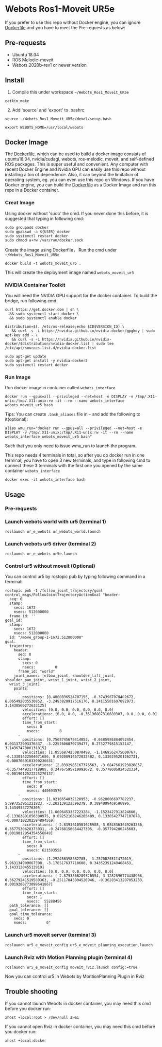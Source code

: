# Webots Ros1-Moveit UR5e
If you prefer to use this repo without Docker engine, you can ignore [Dockerfile](Dockerfile) and you have to meet the Pre-requests as below:
## Pre-requests
 - Ubuntu 18.04
 - ROS Melodic-moveit
 - Webots 2020b-rev1 or newer version
## Install
1. Compile this under workspace `~/Webots_Ros1_Moveit_UR5e`
````
catkin_make
````
2. Add 'source' and 'export' to .bashrc
````
source ~/Webots_Ros1_Moveit_UR5e/devel/setup.bash
````
````
export WEBOTS_HOME=/usr/local/webots
````
## Docker Image
The [Dockerfile](Dockerfile), which can be used to build a docker image consists of ubuntu18.04, nvidia/cudagl, webots, ros-melodic, moveit, and self-defined ROS packages. 
This is super useful and convenient. Any computer with recent Docker Engine and Nvidia GPU can easily use this repo without installing a ton of dependence. 
Also, it can beyond the limitation of operating system, eg. you can even use this repo on Windows. 
If you have Docker engine, you can build the [Dockerfile](Dockerfile) as a Docker Image and run this repo in a Docker container.
### Creat Image
Using docker without 'sudo' the cmd. If you never done this before, it is suggested that typing in following cmd:
````
sudo groupadd docker
sudo gpasswd -a ${USER} docker
sudo systemctl restart docker
sudo chmod a+rw /var/run/docker.sock
````
Create the image using Dockerfile， Run the cmd under `~/Webots_Ros1_Moveit_UR5e`  
````
docker build -t webots_moveit_ur5 .
````
This will create the deployment image named `webots_moveit_ur5`

### NVIDIA Container Toolkit
You will need the NVIDIA GPU support for the docker container. To build the bridge, run following cmd:
```
curl https://get.docker.com | sh \
  && sudo systemctl start docker \
  && sudo systemctl enable docker
```
````
distribution=$(. /etc/os-release;echo $ID$VERSION_ID) \
   && curl -s -L https://nvidia.github.io/nvidia-docker/gpgkey | sudo apt-key add - \
   && curl -s -L https://nvidia.github.io/nvidia-docker/$distribution/nvidia-docker.list | sudo tee /etc/apt/sources.list.d/nvidia-docker.list
````
````
sudo apt-get update
sudo apt-get install -y nvidia-docker2
sudo systemctl restart docker
````
### Run Image
Run docker image in container called `webots_interface`
````
docker run --gpus=all --privileged --net=host -e DISPLAY -v /tmp/.X11-unix:/tmp/.X11-unix:rw -it --rm --name webots_interface webots_moveit_ur5 bash
````
Tips: You can create `.bash_aliases` file in `~` and add the following to it(optional):
````
alias wmu_run="docker run --gpus=all --privileged --net=host -e DISPLAY -v /tmp/.X11-unix:/tmp/.X11-unix:rw -it --rm --name webots_interface webots_moveit_ur5 bash"
````
Such that you only need to issue wmu_run to launch the program.  

This repo needs 4 terminals in total, so after you do docker run in one terminal, you have to open 3 new terminals, and type in following cmd to connect these 3 terminals with the first one you opened by the same container `webots_interface` 
````
docker exec -it webots_interface bash
````
## Usage
### Pre-requests
 
### Launch webots world with ur5 (terminal 1)
````
roslaunch ur_e_webots ur_webots_world.launch
````
### Launch webots ur5 driver (terminal 2)
````
roslaunch ur_e_webots ur5e.launch
````

### Control ur5 without moveit (Optional)
You can control ur5 by rostopic pub by typing following command in a terminal:
````
rostopic pub -1 /follow_joint_trajectory/goal control_msgs/FollowJointTrajectoryActionGoal "header: 
  seq: 0
  stamp: 
    secs: 1672
    nsecs: 512000000
  frame_id: ''
goal_id: 
  stamp: 
    secs: 1672
    nsecs: 512000000
  id: "/move_group-1-1672.512000000"
goal: 
  trajectory: 
    header: 
      seq: 0
      stamp: 
        secs: 0
        nsecs:         0
      frame_id: "world"
    joint_names: [elbow_joint, shoulder_lift_joint, shoulder_pan_joint, wrist_1_joint, wrist_2_joint,
  wrist_3_joint]
    points: 
      - 
        positions: [0.4800836524707155, -0.3743967070402672, 6.065492035530852, -3.2493820917516176, 0.24115501607092973, 3.1438560272633125]
        velocities: [0.0, 0.0, 0.0, 0.0, 0.0, 0.0]
        accelerations: [0.0, 0.0, -0.35136087310689307, 0.0, 0.0, 0.0]
        effort: []
        time_from_start: 
          secs: 0
          nsecs:         0
      - 
        positions: [0.7508745678414053, -0.6685986884092454, 6.031372993376337, -3.2257606070739477, 0.2752779815153147, 3.1436747000131815]
        velocities: [1.0556874250870498, -1.1469562475600767, -0.13301422504971686, 0.09208914672032482, 0.1330295201262731, -0.0007069103390236631]
        accelerations: [2.8392965167376563, -3.0847661923028857, -0.3577449317718908, 0.24767595719992672, 0.35778606824521314, -0.0019012522225270137]
        effort: []
        time_from_start: 
          secs: 0
          nsecs: 440693570
      - 
        positions: [1.0216654832120953, -0.9628006697782237, 5.997253951221823, -3.202139122396278, 0.3094009469596996, 3.14349337276305]
        velocities: [1.0606453357223284, -1.1523427913824666, -0.13363891056300975, 0.09252163246285489, 0.13365427747107678, -0.0007102302594894569]
        accelerations: [-2.8393610501625988, 3.0848363049263336, 0.3577530628373031, -0.24768158654427305, -0.357794200245603, 0.0019012954354556849]
        effort: []
        time_from_start: 
          secs: 0
          nsecs: 621593558
      - 
        positions: [1.292456398582785, -1.2570026511472019, 5.963134909067308, -3.178517637718608, 0.34352391240408453, 3.143312045512919]
        velocities: [0.0, 0.0, 0.0, 0.0, 0.0, 0.0]
        accelerations: [-2.8793566289320554, 3.1282896774438966, 0.36279241519580363, -0.25117045894526946, -0.36283413207053233, 0.0019280773099641867]
        effort: []
        time_from_start: 
          secs: 1
          nsecs:  55288456
  path_tolerance: []
  goal_tolerance: []
  goal_time_tolerance: 
    secs: 0
    nsecs:         0"
````
### Launch ur5 moveit server (terminal 3)
````
roslaunch ur5_e_moveit_config ur5_e_moveit_planning_execution.launch
````
### Launch Rviz with Motion Planning plugin (terminal 4)
````
roslaunch ur5_e_moveit_config moveit_rviz.launch config:=true
````
Now you can control ur5 in Webots by MontionPlanning Plugin in Rviz

## Trouble shooting
If you cannot launch Webots in docker container, you may need this cmd before you docker run:
````
xhost +local:root > /dev/null 2>&1
````

If you cannot open Rviz in docker container, you may need this cmd before you docker run:
````
xhost +local:docker
````
